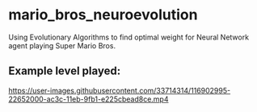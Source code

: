 # mario_bros_neuroevolution
Using Evolutionary Algorithms to find optimal weight for Neural Network agent playing Super Mario Bros.

## Example level played:

https://user-images.githubusercontent.com/33714314/116902995-22652000-ac3c-11eb-9fb1-e225cbead8ce.mp4

